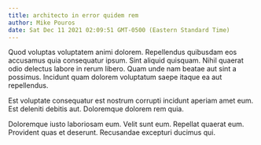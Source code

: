 ```yaml
---
title: architecto in error quidem rem
author: Mike Pouros
date: Sat Dec 11 2021 02:09:51 GMT-0500 (Eastern Standard Time)
---
```

Quod voluptas voluptatem animi dolorem. Repellendus quibusdam eos accusamus quia consequatur ipsum. Sint aliquid quisquam. Nihil quaerat odio delectus labore in rerum libero. Quam unde nam beatae aut sint a possimus. Incidunt quam dolorem voluptatum saepe itaque ea aut repellendus.

 Est voluptate consequatur est nostrum corrupti incidunt aperiam amet eum. Est deleniti debitis aut. Doloremque dolorem rem quia.

 Doloremque iusto laboriosam eum. Velit sunt eum. Repellat quaerat eum. Provident quas et deserunt. Recusandae excepturi ducimus qui.